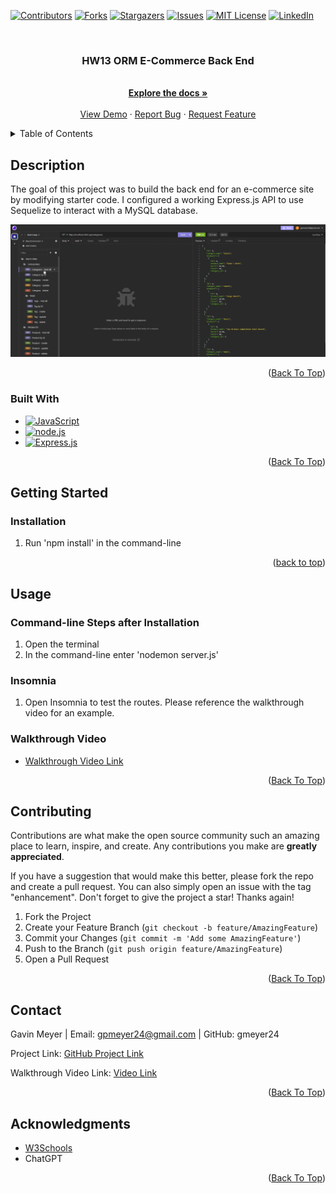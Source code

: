 <!-- Improved compatibility of back to top link: See: https://github.com/othneildrew/Best-README-Template/pull/73 -->
<div id="readme-top"></div>
<!--
*** Thanks for checking out the Best-README-Template. If you have a suggestion
*** that would make this better, please fork the repo and create a pull request
*** or simply open an issue with the tag "enhancement".
*** Don't forget to give the project a star!
*** Thanks again! Now go create something AMAZING! :D
-->



<!-- PROJECT SHIELDS -->
<!--
*** I'm using markdown "reference style" links for readability.
*** Reference links are enclosed in brackets [ ] instead of parentheses ( ).
*** See the bottom of this document for the declaration of the reference variables
*** for contributors-url, forks-url, etc. This is an optional, concise syntax you may use.
*** https://www.markdownguide.org/basic-syntax/#reference-style-links
-->
[![Contributors][contributors-shield]][contributors-url]
[![Forks][forks-shield]][forks-url]
[![Stargazers][stars-shield]][stars-url]
[![Issues][issues-shield]][issues-url]
[![MIT License][license-shield]][license-url]
[![LinkedIn][linkedin-shield]][linkedin-url]



<!-- PROJECT LOGO -->
<br />
<div align="center">
  <!-- <a href="https://github.com/gmeyer24/HW13-Object-Relational-Mapping--ORM-E-Commerce-Back-End">
    <img src="images/logo.png" alt="Logo" width="80" height="80">
  </a> -->

<h3 align="center">HW13 ORM E-Commerce Back End</h3>

  <p align="center">
    <br />
    <a href="https://github.com/gmeyer24/HW13-Object-Relational-Mapping--ORM-E-Commerce-Back-End"><strong>Explore the docs »</strong></a>
    <br />
    <br />
    <a href="https://github.com/gmeyer24/HW13-Object-Relational-Mapping--ORM-E-Commerce-Back-End">View Demo</a>
    ·
    <a href="https://github.com/gmeyer24/HW13-Object-Relational-Mapping--ORM-E-Commerce-Back-End/issues">Report Bug</a>
    ·
    <a href="https://github.com/gmeyer24/HW13-Object-Relational-Mapping--ORM-E-Commerce-Back-End/issues">Request Feature</a>
  </p>
</div>



<!-- TABLE OF CONTENTS -->
<details>
  <summary>Table of Contents</summary>
  <ol>
    <li>
      <a href="#about-the-project">About The Project</a>
      <ul>
        <li><a href="#built-with">Built With</a></li>
      </ul>
    </li>
    <li>
      <a href="#getting-started">Getting Started</a>
      <ul>
        <!-- <li><a href="#prerequisites">Prerequisites</a></li> -->
        <li><a href="#installation">Installation</a></li>
      </ul>
    </li>
    <li><a href="#usage">Usage</a></li>
    <!-- <li><a href="#roadmap">Roadmap</a></li> -->
    <li><a href="#contributing">Contributing</a></li>
    <!-- <li><a href="#license">License</a></li> -->
    <li><a href="#contact">Contact</a></li>
    <li><a href="#acknowledgments">Acknowledgments</a></li>
  </ol>
</details>



<!-- ABOUT THE PROJECT -->
## Description
<!-- Enter Description Below -->
The goal of this project was to build the back end for an e-commerce site by modifying starter code. I configured a working Express.js API to use Sequelize to interact with a MySQL database.

[![Walkthrough Video Preview](assets/images/image.png)](https://drive.google.com/file/d/13z5yatN969nfIvfY1TYlG12D471bSb8U/view)


<!-- Here's a blank template to get started: To avoid retyping too much info. Do a search and replace with your text editor for the following: `gmeyer24`, `HW13-Object-Relational-Mapping--ORM-E-Commerce-Back-End`, `gavinpmeyer`, `gmail`, `gpmeyer24`, `HW13 ORM E-Commerce Back End`, `project_description` -->

<p align="right">(<a href="#readme-top">Back To Top</a>)</p>



### Built With

<!-- * [![Next][Next.js]][Next-url]
* [![React][React.js]][React-url]
* [![Vue][Vue.js]][Vue-url]
* [![Angular][Angular.io]][Angular-url]
* [![Svelte][Svelte.dev]][Svelte-url]
* [![Laravel][Laravel.com]][Laravel-url]
* [![Bootstrap][Bootstrap.com]][Bootstrap-url]
* [![JQuery][JQuery.com]][JQuery-url] -->
* [![JavaScript][JavaScript.com]][JavaScript-url]
* [![node.js][node.js.org]][node.js-url]
* [![Express.js][express.js.com]][express.js-url]
<!-- * [![Render][render.com]][render-url] -->

<p align="right">(<a href="#readme-top">Back To Top</a>)</p>



<!-- GETTING STARTED -->
## Getting Started

<!-- This is an example of how you may give instructions on setting up your project locally.
To get a local copy up and running follow these simple example steps.

### Prerequisites

This is an example of how to list things you need to use the software and how to install them.
* npm
  ```sh
  npm install npm@latest -g
  ``` -->

### Installation

1. Run 'npm install' in the command-line


<p align="right">(<a href="#readme-top">back to top</a>)</p>


<!-- USAGE EXAMPLES -->
## Usage

### Command-line Steps after Installation
1. Open the terminal
2. In the command-line enter 'nodemon server.js'

### Insomnia
1. Open Insomnia to test the routes. Please reference the walkthrough video for an example.

### Walkthrough Video

* [Walkthrough Video Link](https://drive.google.com/file/d/13z5yatN969nfIvfY1TYlG12D471bSb8U/view)

<p align="right">(<a href="#readme-top">Back To Top</a>)</p>



<!-- ROADMAP -->
<!-- ## Roadmap

- [ ] Feature 1
- [ ] Feature 2
- [ ] Feature 3
    - [ ] Nested Feature

See the [open issues](https://github.com/gmeyer24/HW13-Object-Relational-Mapping--ORM-E-Commerce-Back-End/issues) for a full list of proposed features (and known issues).

<p align="right">(<a href="#readme-top">Back To Top</a>)</p> -->



<!-- CONTRIBUTING -->
## Contributing

Contributions are what make the open source community such an amazing place to learn, inspire, and create. Any contributions you make are **greatly appreciated**.

If you have a suggestion that would make this better, please fork the repo and create a pull request. You can also simply open an issue with the tag "enhancement".
Don't forget to give the project a star! Thanks again!

1. Fork the Project
2. Create your Feature Branch (`git checkout -b feature/AmazingFeature`)
3. Commit your Changes (`git commit -m 'Add some AmazingFeature'`)
4. Push to the Branch (`git push origin feature/AmazingFeature`)
5. Open a Pull Request

<p align="right">(<a href="#readme-top">Back To Top</a>)</p>



<!-- LICENSE -->
<!-- ## License

Distributed under the MIT License. See `LICENSE.txt` for more information.

<p align="right">(<a href="#readme-top">Back To Top</a>)</p> -->



<!-- CONTACT -->
## Contact

Gavin Meyer | Email: gpmeyer24@gmail.com | GitHub: gmeyer24

Project Link: [GitHub Project Link](https://github.com/gmeyer24/HW13-Object-Relational-Mapping--ORM-E-Commerce-Back-End)

Walkthrough Video Link: [Video Link](https://drive.google.com/file/d/13z5yatN969nfIvfY1TYlG12D471bSb8U/view)

<p align="right">(<a href="#readme-top">Back To Top</a>)</p>



<!-- ACKNOWLEDGMENTS -->
## Acknowledgments

* [W3Schools](https://www.w3schools.com/)
* ChatGPT


<p align="right">(<a href="#readme-top">Back To Top</a>)</p>



<!-- MARKDOWN LINKS & IMAGES -->
<!-- https://www.markdownguide.org/basic-syntax/#reference-style-links -->
[contributors-shield]: https://img.shields.io/github/contributors/gmeyer24/HW13-Object-Relational-Mapping--ORM-E-Commerce-Back-End.svg?style=for-the-badge
[contributors-url]: https://github.com/gmeyer24/HW13-Object-Relational-Mapping--ORM-E-Commerce-Back-End/graphs/contributors
[forks-shield]: https://img.shields.io/github/forks/gmeyer24/HW13-Object-Relational-Mapping--ORM-E-Commerce-Back-End.svg?style=for-the-badge
[forks-url]: https://github.com/gmeyer24/HW13-Object-Relational-Mapping--ORM-E-Commerce-Back-End/network/members
[stars-shield]: https://img.shields.io/github/stars/gmeyer24/HW13-Object-Relational-Mapping--ORM-E-Commerce-Back-End.svg?style=for-the-badge
[stars-url]: https://github.com/gmeyer24/HW13-Object-Relational-Mapping--ORM-E-Commerce-Back-End/stargazers
[issues-shield]: https://img.shields.io/github/issues/gmeyer24/HW13-Object-Relational-Mapping--ORM-E-Commerce-Back-End.svg?style=for-the-badge
[issues-url]: https://github.com/gmeyer24/HW13-Object-Relational-Mapping--ORM-E-Commerce-Back-End/issues
[license-shield]: https://img.shields.io/github/license/gmeyer24/HW13-Object-Relational-Mapping--ORM-E-Commerce-Back-End.svg?style=for-the-badge
[license-url]: https://github.com/gmeyer24/HW13-Object-Relational-Mapping--ORM-E-Commerce-Back-End/blob/master/LICENSE.txt
[linkedin-shield]: https://img.shields.io/badge/-LinkedIn-black.svg?style=for-the-badge&logo=linkedin&colorB=555
[linkedin-url]: https://linkedin.com/in/gavinpmeyer
[product-screenshot]: images/screenshot.png
[Next.js]: https://img.shields.io/badge/next.js-000000?style=for-the-badge&logo=nextdotjs&logoColor=white
[Next-url]: https://nextjs.org/
[React.js]: https://img.shields.io/badge/React-20232A?style=for-the-badge&logo=react&logoColor=61DAFB
[React-url]: https://reactjs.org/
[Vue.js]: https://img.shields.io/badge/Vue.js-35495E?style=for-the-badge&logo=vuedotjs&logoColor=4FC08D
[Vue-url]: https://vuejs.org/
[Angular.io]: https://img.shields.io/badge/Angular-DD0031?style=for-the-badge&logo=angular&logoColor=white
[Angular-url]: https://angular.io/
[Svelte.dev]: https://img.shields.io/badge/Svelte-4A4A55?style=for-the-badge&logo=svelte&logoColor=FF3E00
[Svelte-url]: https://svelte.dev/
[Laravel.com]: https://img.shields.io/badge/Laravel-FF2D20?style=for-the-badge&logo=laravel&logoColor=white
[Laravel-url]: https://laravel.com
[Bootstrap.com]: https://img.shields.io/badge/Bootstrap-563D7C?style=for-the-badge&logo=bootstrap&logoColor=white
[Bootstrap-url]: https://getbootstrap.com
[JQuery.com]: https://img.shields.io/badge/jQuery-0769AD?style=for-the-badge&logo=jquery&logoColor=white
[JQuery-url]: https://jquery.com 
[JavaScript.com]: https://img.shields.io/badge/JavaScript-323330?style=for-the-badge&logo=javascript&logoColor=F7DF1E
[JavaScript-url]: https://www.javascript.com/
[node.js.org]: https://img.shields.io/badge/node.js-green.svg
[node.js-url]: https://nodejs.org/en
[express.js.com]: https://img.shields.io/badge/express.js-blue.svg
[express.js-url]: https://expressjs.com/
[render.com]: https://img.shields.io/badge/render-purple.svg
[render-url]: https://render.com/

